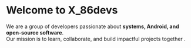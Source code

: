 #  Welcome to X_86devs

We are a group of developers passionate about **systems, Android, and open-source software**.  
Our mission is to learn, collaborate, and build impactful projects together .


